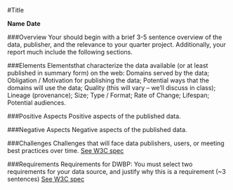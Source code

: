 #Title

**Name**
**Date**


###Overview
Your should begin with a brief 3-5 sentence overview of the data, publisher, and the relevance to your quarter project. Additionally, your report much include the following sections.

###Elements 
Elementsthat characterize the data available (or at least published in summary form) on the web: Domains served by the data; Obligation / Motivation for publishing the data; Potential ways that the domains will use the data; Quality (this will vary – we’ll discuss in class); Lineage (provenance); Size; Type / Format; Rate of Change; Lifespan; Potential audiences.

###Positive Aspects
Positive aspects of the published data.

###Negative Aspects
Negative aspects of the published data.

###Challenges
Challenges that will face data publishers, users, or meeting best practices over time. [See W3C spec](https://www.w3.org/TR/dwbp-ucr/#general-challenges)

###Requirements
Requirements for DWBP: You must select two requirements for your data source, and justify why this is a requirement (~3 sentences) [See W3C spec](https://www.w3.org/TR/dwbp-ucr/#requirements-1)